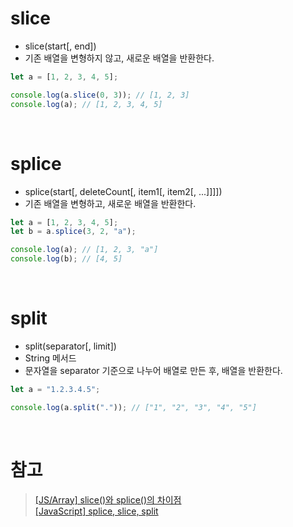 # slice

- slice(start[, end])
- 기존 배열을 변형하지 않고, 새로운 배열을 반환한다.

```javascript
let a = [1, 2, 3, 4, 5];

console.log(a.slice(0, 3)); // [1, 2, 3]
console.log(a); // [1, 2, 3, 4, 5]
```

<br>

# splice

- splice(start[, deleteCount[, item1[, item2[, ...]]]])
- 기존 배열을 변형하고, 새로운 배열을 반환한다.

```javascript
let a = [1, 2, 3, 4, 5];
let b = a.splice(3, 2, "a");

console.log(a); // [1, 2, 3, "a"]
console.log(b); // [4, 5]
```

<br>

# split

- split(separator[, limit])
- String 메서드
- 문자열을 separator 기준으로 나누어 배열로 만든 후, 배열을 반환한다.

```javascript
let a = "1.2.3.4.5";

console.log(a.split(".")); // ["1", "2", "3", "4", "5"]
```

<br>

# 참고

> [[JS/Array] slice()와 splice()의 차이점](https://im-developer.tistory.com/103)  
> [[JavaScript] splice, slice, split](https://eomtttttt-develop.tistory.com/193)
